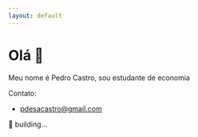 ```yaml
---
layout: default
---
```


# Olá 👋

Meu nome é Pedro Castro, sou estudante de economia

Contato:

- [pdesacastro@gmail.com](mailto:pdesacastro@gmail.com)

🔨 building...
